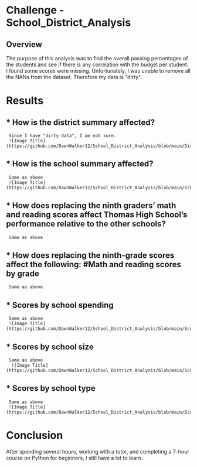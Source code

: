 # Challenge - School_District_Analysis

## Overview 
The purpose of this analysis was to find the overall passing percentages of the students and see if there is any correlation with the budget per student. I found some scores were missing. Unfortunately, I was unable to remove all the NANs from the dataset. Therefore my data is "dirty".

# Results

## * How is the district summary affected?
     Since I have "dirty data", I am not sure. 
     ![Image Title] (https://github.com/DawnWalker12/School_District_Analysis/blob/main/District_Summary_DF.png)
          

## * How is the school summary affected?
     Same as above
     ![Image Title] (https://github.com/DawnWalker12/School_District_Analysis/blob/main/School_Summary_DF.png)
     

## * How does replacing the ninth graders’ math and reading scores affect Thomas High School’s performance relative to the other schools?
     Same as above
     
## * How does replacing the ninth-grade scores affect the following: #Math and reading scores by grade
     Same as above
    

## * Scores by school spending
     Same as above
     ![Image Title] (https://github.com/DawnWalker12/School_District_Analysis/blob/main/Scores_By_School_Spending.png)
     

## * Scores by school size
     Same as above
      ![Image Title] (https://github.com/DawnWalker12/School_District_Analysis/blob/main/Scores_By_School_Size.png)

## * Scores by school type
     Same as above
     ![Image Title] (https://github.com/DawnWalker12/School_District_Analysis/blob/main/Scores_By_School_Type.png)

# Conclusion

After spending several hours, working with a tutor, and completing a 7-hour course on Python for beginners, I still have a lot to learn.
